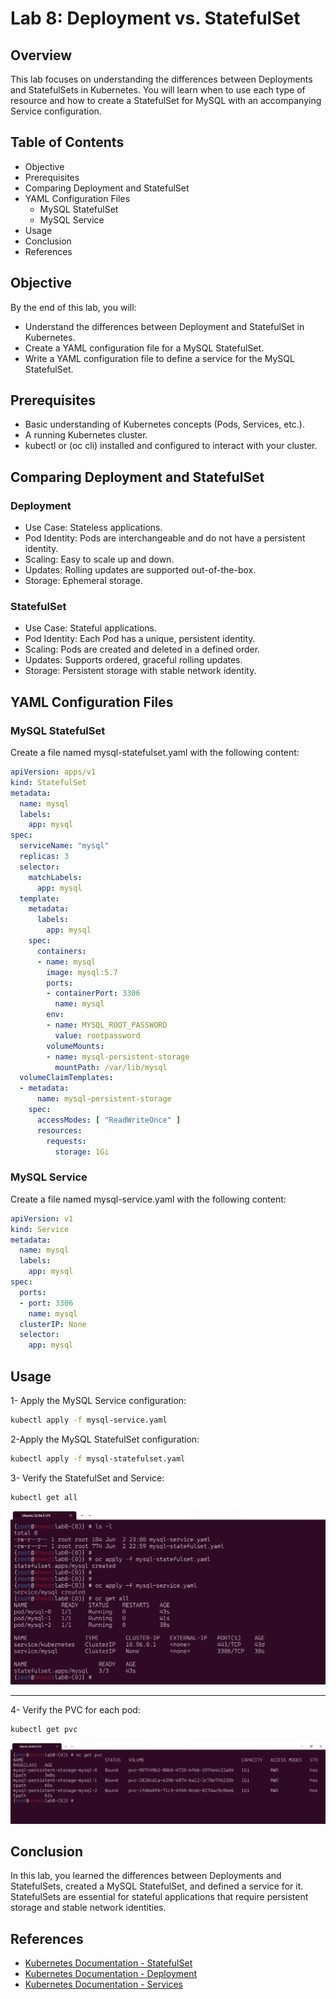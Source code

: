 # Lab 8: Deployment vs. StatefulSet
## Overview
This lab focuses on understanding the differences between Deployments and StatefulSets in Kubernetes. You will learn when to use each type of resource and how to create a StatefulSet for MySQL with an accompanying Service configuration.

## Table of Contents
- Objective
- Prerequisites
- Comparing Deployment and StatefulSet
- YAML Configuration Files
    - MySQL StatefulSet
    - MySQL Service
- Usage
- Conclusion
- References

## Objective
By the end of this lab, you will:

- Understand the differences between Deployment and StatefulSet in Kubernetes.
- Create a YAML configuration file for a MySQL StatefulSet.
- Write a YAML configuration file to define a service for the MySQL StatefulSet.
## Prerequisites
- Basic understanding of Kubernetes concepts (Pods, Services, etc.).
- A running Kubernetes cluster.
- kubectl or (oc cli) installed and configured to interact with your cluster.

## Comparing Deployment and StatefulSet
### Deployment
- Use Case: Stateless applications.
- Pod Identity: Pods are interchangeable and do not have a persistent identity.
- Scaling: Easy to scale up and down.
- Updates: Rolling updates are supported out-of-the-box.
- Storage: Ephemeral storage.
### StatefulSet
- Use Case: Stateful applications.
- Pod Identity: Each Pod has a unique, persistent identity.
- Scaling: Pods are created and deleted in a defined order.
- Updates: Supports ordered, graceful rolling updates.
- Storage: Persistent storage with stable network identity.
## YAML Configuration Files
### MySQL StatefulSet
Create a file named mysql-statefulset.yaml with the following content:

```yaml
apiVersion: apps/v1
kind: StatefulSet
metadata:
  name: mysql
  labels:
    app: mysql
spec:
  serviceName: "mysql"
  replicas: 3
  selector:
    matchLabels:
      app: mysql
  template:
    metadata:
      labels:
        app: mysql
    spec:
      containers:
      - name: mysql
        image: mysql:5.7
        ports:
        - containerPort: 3306
          name: mysql
        env:
        - name: MYSQL_ROOT_PASSWORD
          value: rootpassword
        volumeMounts:
        - name: mysql-persistent-storage
          mountPath: /var/lib/mysql
  volumeClaimTemplates:
  - metadata:
      name: mysql-persistent-storage
    spec:
      accessModes: [ "ReadWriteOnce" ]
      resources:
        requests:
          storage: 1Gi
```
### MySQL Service
Create a file named mysql-service.yaml with the following content:

```yaml
apiVersion: v1
kind: Service
metadata:
  name: mysql
  labels:
    app: mysql
spec:
  ports:
  - port: 3306
    name: mysql
  clusterIP: None
  selector:
    app: mysql

```

## Usage
1- Apply the MySQL Service configuration:

```sh
kubectl apply -f mysql-service.yaml
```

2-Apply the MySQL StatefulSet configuration:
```sh
kubectl apply -f mysql-statefulset.yaml
```
3- Verify the StatefulSet and Service:

```sh
kubectl get all 
```
![alt text](screenshots/2.png)
***
4- Verify the PVC for each pod:
```sh
kubectl get pvc 
```
![alt text](screenshots/3.png)
## Conclusion
In this lab, you learned the differences between Deployments and StatefulSets, created a MySQL StatefulSet, and defined a service for it. StatefulSets are essential for stateful applications that require persistent storage and stable network identities.

## References
- [Kubernetes Documentation - StatefulSet](https://kubernetes.io/docs/concepts/workloads/controllers/statefulset/)
- [Kubernetes Documentation - Deployment](https://kubernetes.io/docs/concepts/workloads/controllers/deployment/)
- [Kubernetes Documentation - Services](https://kubernetes.io/docs/concepts/services-networking/service/)
